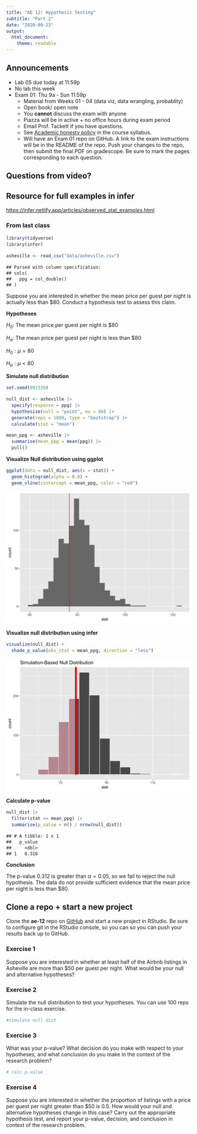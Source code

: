 ```yaml
---
title: "AE 12: Hypothesis Testing"
subtitle: "Part 2"
date: "2020-09-23"
output: 
  html_document:
    theme: readable
---
```


## Announcements 

- Lab 05 due today at 11:59p
- No lab this week
- Exam 01: Thu 9a - Sun 11:59p
  - Material from Weeks 01 - 04 (data viz, data wrangling, probablity)
  - Open book/ open note
  - You **cannot** discuss the exam with anyone
  - Piazza will be in active + no office hours during exam period
  - Email Prof. Tackett if you have questions. 
  - See [Academic honesty policy](https://sta199-fa20-002.netlify.app/syllabus/#course-community) in the course syllabus.
  - Will have an Exam 01 repo on GitHub. A link to the exam instructions will be in the README of the repo. Push your changes to the repo, then submit the final PDF on gradescope. Be sure to mark the pages corresponding to each question.
  

## Questions from video? 

## Resource for full examples in infer

https://infer.netlify.app/articles/observed_stat_examples.html

### From last class


```r
library(tidyverse)
library(infer)
```


```r
asheville <- read_csv("data/asheville.csv")
```

```
## Parsed with column specification:
## cols(
##   ppg = col_double()
## )
```

Suppose you are interested in whether the mean price per guest per night is actually less than $80. Conduct a hypothesis test to assess this claim.

**Hypotheses**

$H_0$: The mean price per guest per night is $80

$H_a$: The mean price per guest per night is less than $80

$H_0: \mu = 80$

$H_a: \mu < 80$

**Simulate null distribution**


```r
set.seed(092320)
```


```r
null_dist <- asheville |>
  specify(response = ppg) |>
  hypothesize(null = "point", mu = 80) |>
  generate(reps = 1000, type = "bootstrap") |>
  calculate(stat = "mean")
```


```r
mean_ppg <- asheville |>
  summarise(mean_ppg = mean(ppg)) |>
  pull()
```

**Visualize Null distribution using ggplot**


```r
ggplot(data = null_dist, aes(x = stat)) +
  geom_histogram(alpha = 0.8) + 
  geom_vline(xintercept = mean_ppg, color = "red")
```

<img src="appex12-testing-2_files/figure-html/plot-null-1.png" width="672" />

**Visualize null distribution using infer**


```r
visualize(null_dist) +
  shade_p_value(obs_stat = mean_ppg, direction = "less")
```

<img src="appex12-testing-2_files/figure-html/plot-null-infer-1.png" width="672" />

**Calculate p-value**


```r
null_dist |>
  filter(stat <= mean_ppg) |>
  summarise(p_value = n() / nrow(null_dist))
```

```
## # A tibble: 1 x 1
##   p_value
##     <dbl>
## 1   0.316
```

**Conclusion**

The p-value 0.312 is greater than $\alpha = 0.05$, so we fail to reject the null hypothesis. The data do not provide sufficient evidence that the mean price per night is less than $80. 


## Clone a repo + start a new project

Clone the **ae-12** repo on [GitHub](https://www.github.com/sta199-fa20-002) and start a new project in RStudio. Be sure to configure git in the RStudio console, so you can so you can push your results back up to GitHub.

### Exercise 1

Suppose you are interested in whether at least half of the Airbnb listings in Asheville are more than $50 per guest per night. What would be your null and alternative hypotheses?

### Exercise 2

Simulate the null distribution to test your hypotheses. You can use 100 reps for the in-class exercise.


```r
#simulate null dist
```

### Exercise 3

What was your p-value? What decision do you make with respect to your 
hypotheses, and what conclusion do you make in the context of the research
problem?


```r
# calc p-value
```


### Exercise 4

Suppose you are interested in whether the proportion of listings with a price per guest per night greater than $50 is 0.5. How would your null and 
alternative hypotheses change in this case? Carry out the appropriate
hypothesis test, and report your p-value, decision, and conclusion in context of the research problem. 

